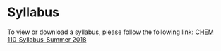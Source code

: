 # Syllabus

To view or download a syllabus, please follow the following link: [CHEM 110_Syllabus_Summer 2018]()